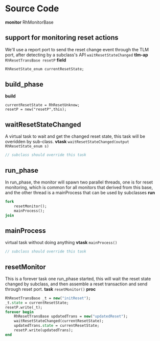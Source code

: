 # Source Code
**monitor** RhMonitorBase
## support for monitoring reset actions
We'll use a report port to send the reset change event through the TLM port, after detecting by a subclass's API `waitResetStateChanged`
**tlm-ap** `RhResetTransBase resetP`
**field**
```systemverilog
RhResetState_enum currentResetState;
```
## build_phase
**build**
```
currentResetState = RhResetUnknow;
resetP = new("resetP",this);
```
## waitResetStateChanged
A virtual task to wait and get the changed reset state, this task will be overidden by sub-class.
**vtask** `waitResetStateChanged(output RhResetState_enum s)`
```systemverilog
// subclass should override this task
```

## run_phase
In run_phase, the monitor will spawn two parallel threads, one is for reset monitoring, which is common for all monitors that derived from this base, and the other thread is a mainProcess that can be used by subclasses
**run**
```systemverilog
fork
	resetMonitor();
	mainProcess();
join
```

## mainProcess
virtual task without doing anything
**vtask** `mainProcess()`
```systemverilog
// subclass should override this task
```
## resetMonitor
This is a forever task one run_phase started, this will wait the reset state changed by subclass, and then assemble a reset transaction and send through reset port.
**task** `resetMonitor()`
**proc**
```systemverilog
RhResetTransBase _t = new("initReset");
_t.state = currentResetState;
resetP.write(_t);
forever begin
	RhResetTransBase updatedTrans = new("updatedReset");
	waitResetStateChanged(currentResetState);
	updatedTrans.state = currentResetState;
	resetP.write(updatedTrans);
end
```